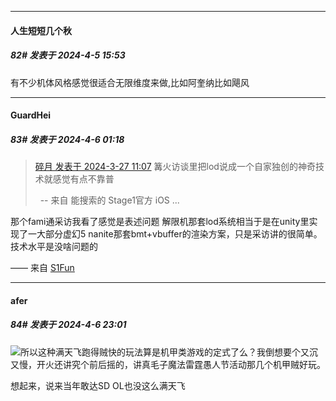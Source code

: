 ﻿
*****

####  人生短短几个秋  
##### 82#       发表于 2024-4-5 15:53

有不少机体风格感觉很适合无限维度来做,比如阿奎纳比如飓风


*****

####  GuardHei  
##### 83#       发表于 2024-4-6 01:18

<blockquote><a href="httphttps://bbs.saraba1st.com/2b/forum.php?mod=redirect&amp;goto=findpost&amp;pid=64390783&amp;ptid=2163563" target="_blank">碎月 发表于 2024-3-27 11:07</a>
篝火访谈里把lod说成一个自家独创的神奇技术就感觉有点不靠普

  -- 来自 能搜索的 Stage1官方 iOS ...</blockquote>
那个fami通采访我看了感觉是表述问题
解限机那套lod系统相当于是在unity里实现了一大部分虚幻5 nanite那套bmt+vbuffer的渲染方案，只是采访讲的很简单。技术水平是没啥问题的

—— 来自 [S1Fun](https://s1fun.koalcat.com)


*****

####  afer  
##### 84#       发表于 2024-4-6 23:01

<img src="https://static.saraba1st.com/image/smiley/face2017/001.png" referrerpolicy="no-referrer">所以这种满天飞跑得贼快的玩法算是机甲类游戏的定式了么？我倒想要个又沉又慢，开火还讲究个前后摇的，讲真毛子魔法雷霆愚人节活动那几个机甲贼好玩。

想起来，说来当年敢达SD OL也没这么满天飞

